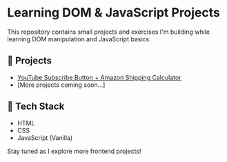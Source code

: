 # Learning DOM & JavaScript Projects

This repository contains small projects and exercises I'm building while learning DOM manipulation and JavaScript basics.

## 📂 Projects

- [YouTube Subscribe Button + Amazon Shipping Calculator](./youtube-subscribe-shipping)
- [More projects coming soon...]

## 🚀 Tech Stack

- HTML
- CSS
- JavaScript (Vanilla)

Stay tuned as I explore more frontend projects!
